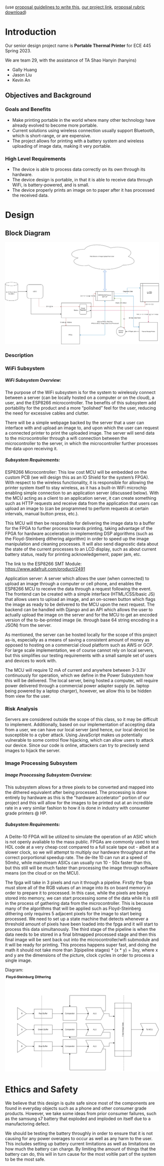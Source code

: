 (use [proposal guidelines to write this](https://courses.grainger.illinois.edu/ece445/lectures/Video/ProjectProposalSlides.pdf), [our project link](https://courses.engr.illinois.edu/ece445/pace/my-project.asp), [proposal rubric download](https://docs.google.com/document/d/131oiTYIWipWVZ5uxYgSXWuzB4SeM41vfHetalnSdHdE/export?format=pdf))
# Introduction

Our senior design project name is **Portable Thermal Printer** for ECE 445 Spring 2023.

We are team 29, with the assistance of TA Shao Hanyin (hanyins)
- Gally Huang
- Jason Liu
- Kevin An


## Objectives and Background

### Goals and Benefits
- Make printing portable in the world where many other technology have already evolved to become more portable. <!-- Goals -->
- Current solutions using wireless connection usually support Bluetooth, which is short-range, or are expensive. <!-- Features -->
- The project allows for printing with a battery system and wireless uploading of image data, making it very portable. <!-- Functions / Benefits -->

### High Level Requirements <!-- 3/3 sentences: max of 3 sentences -->

- The device is able to process data correctly on its own through its hardware.
- The device design is portable, in that it is able to receive data through WiFi, is battery-powered, and is small.
- The device properly prints an image on to paper after it has processed the received data.


# Design

## Block Diagram
![Diagram](https://raw.githubusercontent.com/Jellyyz/ECE445/main/Proposal/445_proposal.drawio.png)

### Description

### WiFi Subsystem
##### WiFi Subsystem Overview:

The purpose of the WiFi subsystem is for the system to wirelessly connect between a server (can be locally hosted on a computer or on the cloud), a user, and the ESP8266 microcontroller. The benefits of this subsystem add portability for the product and a more “polished” feel for the user, reducing the need for excessive cables and clutter. 

There will be a simple webpage backed by the server that a user can interface with and upload an image to, and upon which the user can request a connected printer to print the uploaded image. The server will send data to the microcontroller through a wifi connection between the microcontroller to the server, in which the microcontroller further processes the data upon receiving it.

##### Subsystem Requirements:

ESP8266 Microcontroller: This low cost MCU will be embedded on the custom PCB (we will design this as an IO Shield for the system’s FPGA). With respect to the wireless functionality, it is responsible for allowing the printer system itself to stay wireless, as it has a built-in WiFi microchip enabling simple connection to an application server (discussed below). With the MCU acting as a client to an application server, it can create something such as HTTP requests and receive data from the application that users can upload an image to (can be programmed to perform requests at certain intervals, manual button press, etc.).  

This MCU will then be responsible for delivering the image data to a buffer for the FPGA to further process towards printing, taking advantage of the FPGA for hardware acceleration in implementing DSP algorithms (such as the Floyd-Steinberg dithering algorithm) in order to speed up the image manipulation and cleaning processes. It will also send diagnostic data about the state of the current processes to an LCD display, such as about current battery status, ready for printing acknowledgement, paper jam, etc.

The link to the ESP8266 SMT Module: https://www.adafruit.com/product/2491

Application server: A server which allows the user (when connected) to upload an image through a computer or cell phone, and enables the ESP8266 MCU to receive the data through a request following the event. The frontend can be created with a simple interface (HTML/CSS/basic JS) that allows users to upload an image, and an on-screen button which flags the image as ready to be delivered to the MCU upon the next request. The backend can be handled with Django and an API which allows the user to actually upload the image on the server and for the MCU to get an encoded version of the to-be-printed image (ie. through base 64 string encoding in a JSON) from the server.

As mentioned, the server can be hosted locally for the scope of this project as-is, especially as a means of saving a consistent amount of money as opposed to hosting on a commercial  cloud platform such as AWS or GCP. For large scale implementation, we of course cannot rely on local servers, but this simplifies our testing requirements with a small sample set of users and devices to work with.

The MCU will require 12 mA of current and anywhere between 3-3.3V continuously for operation, which we define in the Power Subsystem how this will be delivered. The local server, being hosted a computer, will require power delivered through a commercial power adapter supply (ie. laptop being powered by a laptop charger), however, we allow this to be hidden from view for the user. 


### Risk Analysis

Servers are considered outside the scope of this class, so it may be difficult to implement. Additionally, based on our implementation of accepting data from a user, we can have our local server (and hence, our local device) be susceptible to a cyber attack. Using JavaScript makes us potentially vulnerable to some control flow hijacking, which can allow users to attack our device. Since our code is online, attackers can try to precisely send images to hijack the server.

### Image Processing Subsystem
##### Image Proocessing Subsystem Overview:

This subsystem allows for a three pixels to be converted and mapped into the dithered equivalent after being processed. The processing is done entirely by hardware as this is the "hardware accelerator" portion of our project and this will allow for the images to be printed out at an incredible rate in a very similar fashion to how it is done in industry with consumer grade printers @ HP. 


##### Subsystem Requirements:

A Delite-10 FPGA will be utilized to simulate the operation of an ASIC which is not openly avaliable to the mass public. FPGAs are commonly used to test HDL code at a very cheap cost compared to a full scale tape out - albeit at a slower clock, so we will attempt to multiply our hardware throughput at the correct porportional speedup rate. The de-lite 10 can run at a speed of 50mhz, while mainstream ASICs can usually run 10 - 50x faster than this, but this still will be much faster than processing the image through software means (on the cloud or on the MCU). 

The fpga will take in 3 pixels and run it through a pipeline. Firstly the fpga must store all of the RGB values of an image into its on board memory in order to prepare it to processed. In this case, while the pixels are being stored into memory, we can start processing some of the data while it is still in the process of gathering data from the microcontroller. This is because many of the algorithms that will be applied such as Floyd-Steinberg dithering only requires 5 adjacent pixels for the image to start being processed. We need to set up a state machine that detects whenever a threshold amount of pixels have been loaded into the fpga and it will start to process this data simultanously. The third stage of the pipeline is when the data needs to be stored in a final bitmapped processed stage and then this final image will be sent back out into the microcontroller/wifi submodule and it will be ready for printing. This process happens super fast, and doing the math it should not take more than 3(pipeline stages) * (x * y) = 3xy, where x and y are the dimensions of the picture,  clock cycles in order to process a single image. 

Diagram:
![Diagram](https://raw.githubusercontent.com/Jellyyz/ECE445/main/Proposal/fpga_image_processing.drawio.png)

# Ethics and Safety

We believe that this design is quite safe since most of the components are found in everyday objects such as a phone and other consumer grade products. However, we take some ideas from prior consumer failures, such as the samsung s7 battery that exploded and imploded on itself due to a manufactoring defect. 

We should be testing the battery throughly in order to ensure that it is not causing for any power overages to occur as well as any harm to the user. This includes setting up battery current limitations as well as limitations on how much the battery can charge. By limiting the amount of things that the battery can do, this will in turn cause for the most voltile part of the system to be the most safe. 
